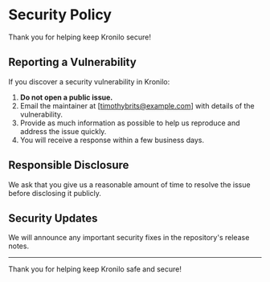 # Security Policy

Thank you for helping keep Kronilo secure!

## Reporting a Vulnerability

If you discover a security vulnerability in Kronilo:

1. **Do not open a public issue.**
2. Email the maintainer at [timothybrits@example.com] with details of the vulnerability.
3. Provide as much information as possible to help us reproduce and address the issue quickly.
4. You will receive a response within a few business days.

## Responsible Disclosure

We ask that you give us a reasonable amount of time to resolve the issue before disclosing it publicly.

## Security Updates

We will announce any important security fixes in the repository's release notes.

---

Thank you for helping keep Kronilo safe and secure!
